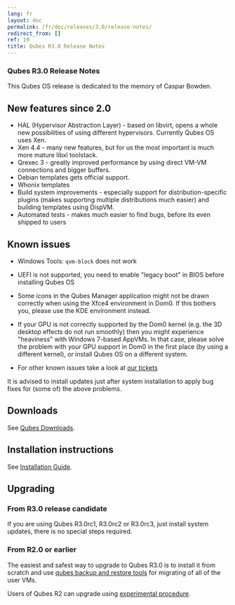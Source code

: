 ```yaml
---
lang: fr
layout: doc
permalink: /fr/doc/releases/3.0/release-notes/
redirect_from: []
ref: 19
title: Qubes R3.0 Release Notes
---
```


### Qubes R3.0 Release Notes
<a id="qubes-r30-release-notes"></a>

This Qubes OS release is dedicated to the memory of Caspar Bowden.

## New features since 2.0
<a id="new-features-since-20"></a>

* HAL (Hypervisor Abstraction Layer) - based on libvirt, opens a whole new
  possibilities of using different hypervisors. Currently Qubes OS uses Xen.
* Xen 4.4 - many new features, but for us the most important is much more
  mature libxl toolstack.
* Qrexec 3 - greatly improved performance by using direct VM-VM connections and
  bigger buffers.
* Debian templates gets official support.
* Whonix templates
* Build system improvements - especially support for distribution-specific
  plugins (makes supporting multiple distributions much easier) and building
  templates using DispVM.
* Automated tests - makes much easier to find bugs, before its even shipped to users

## Known issues
<a id="known-issues"></a>

* Windows Tools: `qvm-block` does not work

* UEFI is not supported, you need to enable "legacy boot" in BIOS before installing Qubes OS

* Some icons in the Qubes Manager application might not be drawn correctly when using the Xfce4 environment in Dom0. If this bothers you, please use the KDE environment instead.

* If your GPU is not correctly supported by the Dom0 kernel (e.g. the 3D desktop effects do not run smoothly) then you might experience "heaviness" with Windows 7-based AppVMs. In that case, please solve the problem with your GPU support in Dom0 in the first place (by using a different kernel), or install Qubes OS on a different system.

* For other known issues take a look at [our tickets](https://github.com/QubesOS/qubes-issues/issues?q=is%3Aopen+is%3Aissue+milestone%3A%22Release+3.0%22+label%3Abug)

It is advised to install updates just after system installation to apply bug fixes for (some of) the above problems.

## Downloads
<a id="downloads"></a>

See [Qubes Downloads](/fr/doc/QubesDownloads/).

## Installation instructions
<a id="installation-instructions"></a>

See [Installation Guide](/fr/doc/installation-guide/).

## Upgrading
<a id="upgrading"></a>

### From R3.0 release candidate
<a id="from-r30-release-candidate"></a>

If you are using Qubes R3.0rc1, R3.0rc2 or R3.0rc3, just install system updates, there is no special steps required.

### From R2.0 or earlier
<a id="from-r20-or-earlier"></a>

The easiest and safest way to upgrade to Qubes R3.0 is to install it from scratch and use [qubes backup and restore tools](/fr/doc/backup-restore/) for migrating of all of the user VMs.

Users of Qubes R2 can upgrade using [experimental procedure](/fr/doc/upgrade-to-r3.0/).